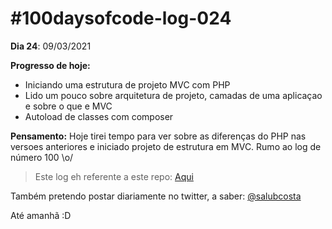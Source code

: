 # #100daysofcode-log-024

__Dia 24__: 09/03/2021

__Progresso de hoje:__
-	Iniciando uma estrutura de projeto MVC com PHP
-	Lido um pouco sobre arquitetura de projeto, camadas de uma aplicaçao e sobre o que e MVC
-	Autoload de classes com composer

__Pensamento:__ Hoje tirei tempo para ver sobre as diferenças do PHP nas versoes anteriores e iniciado projeto de estrutura em MVC.  Rumo ao log de número 100 \o/

> Este log eh referente a este repo: [Aqui](https://github.com/salubcosta/php-son)


Também pretendo postar diariamente no twitter, a saber: [@salubcosta](https://twitter.com/salubcosta)

Até amanhã :D 
